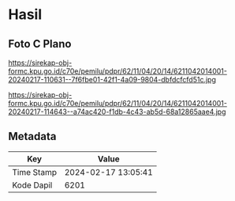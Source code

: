 # Hasil

## Foto C Plano

https://sirekap-obj-formc.kpu.go.id/c70e/pemilu/pdpr/62/11/04/20/14/6211042014001-20240217-110631--7f6fbe01-42f1-4a09-9804-dbfdcfcfd51c.jpg

https://sirekap-obj-formc.kpu.go.id/c70e/pemilu/pdpr/62/11/04/20/14/6211042014001-20240217-114643--a74ac420-f1db-4c43-ab5d-68a12865aae4.jpg


## Metadata

| Key        | Value               |
| ---------- | ------------------- |
| Time Stamp | 2024-02-17 13:05:41 |
| Kode Dapil | 6201                |



